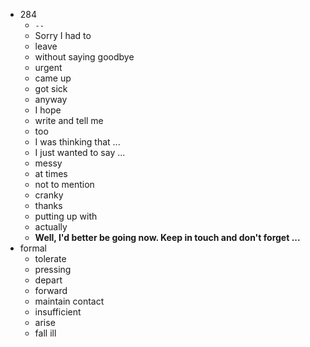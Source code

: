  - 284
    - `--`
    - Sorry I had to
    - leave
    - without saying goodbye
    - urgent 
    - came up
    - got sick
    - anyway
    - I hope
    - write and tell me
    - too
    - I was thinking that ...
    - I just wanted to say ...
    - messy
    - at times
    - not to mention
    - cranky
    - thanks
    - putting up with
    - actually
    - <b>Well, I'd better be going now. Keep in touch and don't forget ...</b>
 - formal 
    - tolerate
    - pressing 
    - depart
    - forward
    - maintain contact
    - insufficient
    - arise
    - fall ill